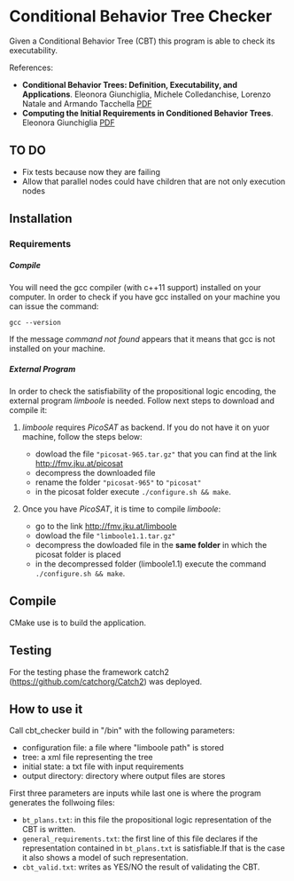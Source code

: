 # Conditional Behavior Tree Checker

Given a Conditional Behavior Tree (CBT) this program is able to check its executability.

References:

* __Conditional Behavior Trees: Definition, Executability, and Applications__.
Eleonora Giunchiglia, Michele Colledanchise, Lorenzo Natale and Armando Tacchella [PDF](https://lornat75.github.io/papers/2019/giunchiglia-smc.pdf)
* __Computing the Initial Requirements in Conditioned Behavior Trees__.
Eleonora Giunchiglia [PDF](http://emas2018.dibris.unige.it/images/papers/EMAS18-08.pdf)

## TO DO

- Fix tests because now they are failing
- Allow that parallel nodes could have children that are not only execution nodes

## Installation

### Requirements 

##### Compile

You will need the gcc compiler (with c++11 support) installed on your computer. 
In order to check if you have gcc installed on your machine you can issue the command:

`gcc --version`

If the message  *command not found* appears that it means that gcc is not installed on your machine.  

##### External Program 

In order to check the satisfiability of the propositional logic encoding, the external program *limboole* is needed. Follow next steps to download and compile it:

1. *limboole* requires *PicoSAT* as backend. If you do not have it on yuor machine, follow the steps below:

     * dowload the file `"picosat-965.tar.gz"` that you can find at the link http://fmv.jku.at/picosat
     * decompress the downloaded file
     * rename the folder `"picosat-965"` to `"picosat"`
     * in the picosat folder execute `./configure.sh && make`.

2. Once you have *PicoSAT*, it is time to compile *limboole*:

     * go to the link http://fmv.jku.at/limboole
     * dowload the file `"limboole1.1.tar.gz"`
     * decompress the dowloaded file in the **same folder** in which the picosat folder is placed 
     * in the decompressed folder (limboole1.1) execute the command `./configure.sh && make`.

## Compile

CMake use is to build the application.

## Testing

For the testing phase the framework catch2 (https://github.com/catchorg/Catch2) was deployed.

## How to use it

Call cbt_checker build in "/bin" with the following parameters:

- configuration file: a file where "limboole path" is stored
- tree: a xml file representing the tree
- initial state: a txt file with input requirements
- output directory: directory where output files are stores

First three parameters are inputs while last one is where the program generates the follwoing files:
- `bt_plans.txt`: in this file the propositional logic representation of the CBT is written.
- `general_requirements.txt`: the first line of this file declares if the representation contained in `bt_plans.txt` is satisfiable.If that is the case it also shows a model of such representation.
- `cbt_valid.txt`: writes as YES/NO the result of validating the CBT.
